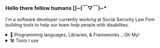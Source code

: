 ### Hello there fellow humans []\~(￣▽￣)\~*

I'm a software developer currently working at Social Security Law Firm building tools to help our team *help* people with disabilites.

<details>
<summary>🖤 Programming languages, Libraries, & Frameworks ...Oh My!</summary>
<br>
✨ These are the ones I have worked with enough to be comfortable enough with...
  
- Javascript
- React
- C#
- .NET Core
- C++
- C
- Python
- GraphQL Front-end
- AWS Amplify, Cognito, Lambda, API Gateway


🌱 These are the ones in progress to learn with my side project (repo link here soon)...
- Golang
- Vue
- GraphQL Backend

</details>

<details>
  <summary> 🛠 Tools I use</summary>
  <br>
 Current
  
- VS Code
- Windows PC
- Linux on Chromebook


Have Used a Good Amount
- Visual Studio
- Vim
- Mac OS
- Linux based OS (Ubuntu and Mint)
 </details>


